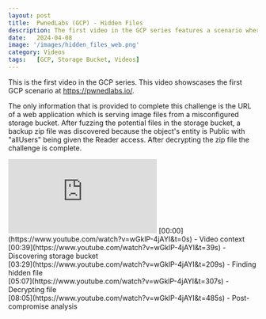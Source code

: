 ```yaml
---
layout: post
title:  PwnedLabs (GCP) - Hidden Files
description: The first video in the GCP series features a scenario where participants are provided with a URL leading to a misconfigured storage bucket serving image files, prompting them to fuzz potential files, discover a backup zip file due to the entity being set to "Public" with "allUsers" granted Reader access, and completing the challenge by decrypting the zip file.
date:   2024-04-08
image: '/images/hidden_files_web.png'
category: Videos
tags:   [GCP, Storage Bucket, Videos]
---
```


This is the first video in the GCP series. This video showscases the first GCP scenario at https://pwnedlabs.io/. 

The only information that is provided to complete this challenge is the URL of a web application which is serving image files from a misconfigured storage bucket. After fuzzing the potential files in the storage bucket, a backup zip file was discovered because the object's entity is Public with "allUsers" being given the Reader access. After decrypting the zip file the challenge is complete.

<iframe src="https://www.youtube.com/embed/wGklP-4jAYI" frameborder="0" allowfullscreen></iframe>
[00:00](https://www.youtube.com/watch?v=wGklP-4jAYI&t=0s) - Video context<br>
[00:39](https://www.youtube.com/watch?v=wGklP-4jAYI&t=39s) - Discovering storage bucket<br>
[03:29](https://www.youtube.com/watch?v=wGklP-4jAYI&t=209s) - Finding hidden file<br>
[05:07](https://www.youtube.com/watch?v=wGklP-4jAYI&t=307s) - Decrypting file<br>
[08:05](https://www.youtube.com/watch?v=wGklP-4jAYI&t=485s) - Post-compromise analysis
